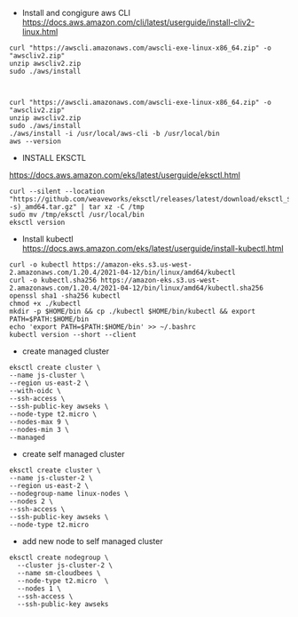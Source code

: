 * Install and congigure aws CLI 
https://docs.aws.amazon.com/cli/latest/userguide/install-cliv2-linux.html
```
curl "https://awscli.amazonaws.com/awscli-exe-linux-x86_64.zip" -o "awscliv2.zip"
unzip awscliv2.zip
sudo ./aws/install



curl "https://awscli.amazonaws.com/awscli-exe-linux-x86_64.zip" -o "awscliv2.zip"
unzip awscliv2.zip
sudo ./aws/install
./aws/install -i /usr/local/aws-cli -b /usr/local/bin
aws --version
```
* INSTALL EKSCTL

https://docs.aws.amazon.com/eks/latest/userguide/eksctl.html

```
curl --silent --location "https://github.com/weaveworks/eksctl/releases/latest/download/eksctl_$(uname -s)_amd64.tar.gz" | tar xz -C /tmp
sudo mv /tmp/eksctl /usr/local/bin
eksctl version
```
* Install kubectl
https://docs.aws.amazon.com/eks/latest/userguide/install-kubectl.html

```
curl -o kubectl https://amazon-eks.s3.us-west-2.amazonaws.com/1.20.4/2021-04-12/bin/linux/amd64/kubectl
curl -o kubectl.sha256 https://amazon-eks.s3.us-west-2.amazonaws.com/1.20.4/2021-04-12/bin/linux/amd64/kubectl.sha256
openssl sha1 -sha256 kubectl
chmod +x ./kubectl
mkdir -p $HOME/bin && cp ./kubectl $HOME/bin/kubectl && export PATH=$PATH:$HOME/bin
echo 'export PATH=$PATH:$HOME/bin' >> ~/.bashrc
kubectl version --short --client
```
* create managed cluster
```
eksctl create cluster \
--name js-cluster \
--region us-east-2 \
--with-oidc \
--ssh-access \
--ssh-public-key awseks \
--node-type t2.micro \
--nodes-max 9 \
--nodes-min 3 \
--managed
```
* create self managed cluster
```
eksctl create cluster \
--name js-cluster-2 \
--region us-east-2 \
--nodegroup-name linux-nodes \
--nodes 2 \
--ssh-access \
--ssh-public-key awseks \
--node-type t2.micro
```
* add new node to self managed cluster
```
eksctl create nodegroup \
  --cluster js-cluster-2 \
  --name sm-cloudbees \
  --node-type t2.micro  \
  --nodes 1 \
  --ssh-access \
  --ssh-public-key awseks
```
